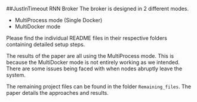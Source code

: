 ##JustInTimeout RNN Broker
The broker is designed in 2 different modes.

* MultiProcess mode (Single Docker)
* MultiDocker mode

Please find the individual README files in their respective folders containing detailed setup steps.

The results of the paper are all using the MultiProcess mode. This is because the MultiDocker mode is not entirely working as we intended. There are some issues being faced with when nodes abruptly leave the system.

The remaining project files can be found in the folder `Remaining_files`. The paper details the approaches and results.